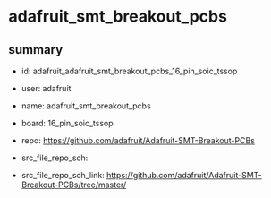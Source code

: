 # adafruit_smt_breakout_pcbs
 
## summary 
* id: adafruit_adafruit_smt_breakout_pcbs_16_pin_soic_tssop
* user: adafruit
* name: adafruit_smt_breakout_pcbs
* board: 16_pin_soic_tssop
* repo: https://github.com/adafruit/Adafruit-SMT-Breakout-PCBs



* src_file_repo_sch: 
* src_file_repo_sch_link: https://github.com/adafruit/Adafruit-SMT-Breakout-PCBs/tree/master/






